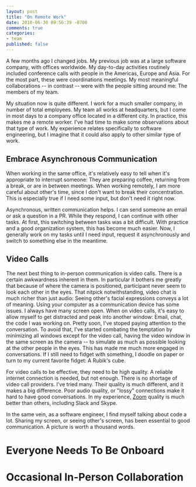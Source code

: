 ```yaml
---
layout: post
title: "On Remote Work"
date: 2018-06-30 09:56:39 -0700
comments: true
categories:
- team
published: false
---
```


A few months ago I changed jobs. My previous job was at a large software company, with offices worldwide. My day-to-day activities routinely included conference calls with people in the Americas, Europe and Asia. For the most part, these were coordinations meetings. My most meaningful collaborations -- in contrast -- were with the people sitting around me: The members of my team.

My situation now is quite different. I work for a much smaller company, in number of total employees. My team all works at headquarters, but I come in most days to a company office located in a different city. In practice, this makes me a remote worker. I've had time to make some observations about that type of work. My experience relates specifically to software engineering, but I imagine that it could also apply to other similar type of work.

## Embrace Asynchronous Communication

When working in the same office, it's relatively easy to tell when it's appropriate to interrupt someone: They are preparing coffee, returning from a break, or are in between meetings. When working remotely, I am more careful about other's time, since I don't want to break their concentration. This is especially true if I need some input, but don't need it right now.

Asynchronous, written communication helps. I can send someone an email or ask a question in a PR. While they respond, I can continue with other tasks. At first, this switching between tasks was a bit difficult. With practice and a good organization system, this has become much easier. Now, I generally work on my tasks until I need input, request it asynchronously and switch to something else in the meantime.

## Video Calls

The next best thing to in-person communication is video calls. There is a certain awkwardness inherent in them. In particular it bothers me greatly that because of where the camera is positioned, participant never seem to look each other in the eyes. That nitpick notwithstanding, video chat is much richer than just audio: Seeing other's facial expressions conveys a lot of meaning. Using your computer as a communication device has some issues. I always have many screen open. When on video calls, it's easy to allow myself to get distracted and peak into another window: Email, chat, the code I was working on. Pretty soon, I've stoped paying attention to the conversation. To avoid that, I've started combating the temptation by minimizing all windows except for the video call, having the video window in the same screen as the camera -- to simulate as much as possible looking at the other people in the eyes. This has made me much more engaged in conversations. If I still need to fidget with something, I doodle on paper or turn to my current favorite fidget: A Rubik's cube.

For video calls to be effective, they need to be high quality. A reliable internet connection is needed, but not enough. There is no shortage of video call providers. I've tried many. Their quality is much different, and it makes a big difference. Poor audio quality, or "lossy" connections make it hard to have good conversations. In my experience, [Zoom](https://zoom.us) quality is much better than others, including Slack and Skype.

In the same vein, as a software engineer, I find myself talking about code a lot. Sharing my screen, or seeing other's screen, has been essential to good communication. A picture is worth a thousand words.

# Everyone Needs To Be Onboard

# Occasional In-Person Collaboration
